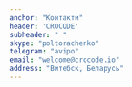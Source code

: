 ```yaml
---
anchor: "Контакти"
header: 'CROCODE'
subheader: " "
skype: "poltorachenko"
telegram: "avipo"
email: "welcome@crocode.io"
address: "Витебск, Беларусь"
---
```

